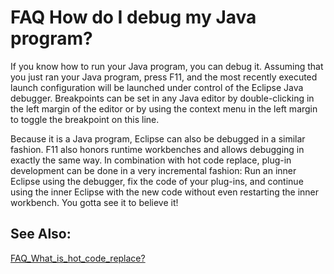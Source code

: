 

FAQ How do I debug my Java program?
===================================

If you know how to run your Java program, you can debug it. Assuming that you just ran your Java program, press F11, and the most recently executed launch configuration will be launched under control of the Eclipse Java debugger. Breakpoints can be set in any Java editor by double-clicking in the left margin of the editor or by using the context menu in the left margin to toggle the breakpoint on this line.

  

Because it is a Java program, Eclipse can also be debugged in a similar fashion. F11 also honors runtime workbenches and allows debugging in exactly the same way. In combination with hot code replace, plug-in development can be done in a very incremental fashion: Run an inner Eclipse using the debugger, fix the code of your plug-ins, and continue using the inner Eclipse with the new code without even restarting the inner workbench. You gotta see it to believe it!

  

  

See Also:
---------

[FAQ\_What\_is\_hot\_code_replace?](./FAQ_What_is_hot_code_replace.md "FAQ What is hot code replace?")

